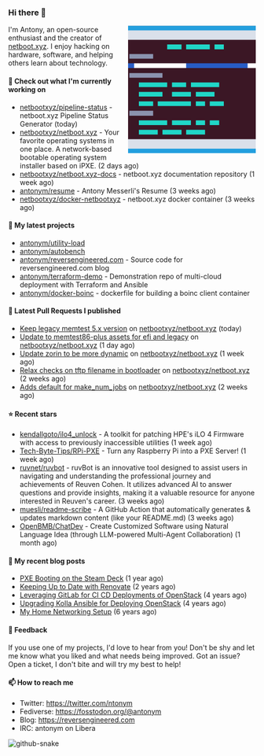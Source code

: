 
### Hi there 👋

<img align="right" src="https://raw.githubusercontent.com/antonym/antonym/master/assets/nbxyz.png" width="260">

I'm Antony, an open-source enthusiast and the creator of [netboot.xyz](https://netboot.xyz). I enjoy 
hacking on hardware, software, and helping others learn about technology. 

#### 👷 Check out what I'm currently working on

- [netbootxyz/pipeline-status](https://github.com/netbootxyz/pipeline-status) - netboot.xyz Pipeline Status Generator (today)
- [netbootxyz/netboot.xyz](https://github.com/netbootxyz/netboot.xyz) - Your favorite operating systems in one place.  A network-based bootable operating system installer based on iPXE. (2 days ago)
- [netbootxyz/netboot.xyz-docs](https://github.com/netbootxyz/netboot.xyz-docs) - netboot.xyz documentation repository (1 week ago)
- [antonym/resume](https://github.com/antonym/resume) - Antony Messerli&#39;s Resume (3 weeks ago)
- [netbootxyz/docker-netbootxyz](https://github.com/netbootxyz/docker-netbootxyz) - netboot.xyz docker container (3 weeks ago)

#### 🌱 My latest projects

- [antonym/utility-load](https://github.com/antonym/utility-load)
- [antonym/autobench](https://github.com/antonym/autobench)
- [antonym/reversengineered.com](https://github.com/antonym/reversengineered.com) - Source code for reversengineered.com blog
- [antonym/terraform-demo](https://github.com/antonym/terraform-demo) - Demonstration repo of multi-cloud deployment with Terraform and Ansible
- [antonym/docker-boinc](https://github.com/antonym/docker-boinc) - dockerfile for building a boinc client container

#### 🔨 Latest Pull Requests I published

- [Keep legacy memtest 5.x version](https://github.com/netbootxyz/netboot.xyz/pull/1387) on [netbootxyz/netboot.xyz](https://github.com/netbootxyz/netboot.xyz) (today)
- [Update to memtest86-plus assets for efi and legacy](https://github.com/netbootxyz/netboot.xyz/pull/1386) on [netbootxyz/netboot.xyz](https://github.com/netbootxyz/netboot.xyz) (1 day ago)
- [Update zorin to be more dynamic](https://github.com/netbootxyz/netboot.xyz/pull/1376) on [netbootxyz/netboot.xyz](https://github.com/netbootxyz/netboot.xyz) (1 week ago)
- [Relax checks on tftp filename in bootloader](https://github.com/netbootxyz/netboot.xyz/pull/1365) on [netbootxyz/netboot.xyz](https://github.com/netbootxyz/netboot.xyz) (2 weeks ago)
- [Adds default for make_num_jobs](https://github.com/netbootxyz/netboot.xyz/pull/1364) on [netbootxyz/netboot.xyz](https://github.com/netbootxyz/netboot.xyz) (2 weeks ago)

#### ⭐ Recent stars

- [kendallgoto/ilo4_unlock](https://github.com/kendallgoto/ilo4_unlock) - A toolkit for patching HPE&#39;s iLO 4 Firmware with access to previously inaccessible utilities (1 week ago)
- [Tech-Byte-Tips/RPi-PXE](https://github.com/Tech-Byte-Tips/RPi-PXE) - Turn any Raspberry Pi into a PXE Server! (1 week ago)
- [ruvnet/ruvbot](https://github.com/ruvnet/ruvbot) - ruvBot is an innovative tool designed to assist users in navigating and understanding the professional journey and achievements of Reuven Cohen. It utilizes advanced AI to answer questions and provide insights, making it a valuable resource for anyone interested in Reuven&#39;s career. (3 weeks ago)
- [muesli/readme-scribe](https://github.com/muesli/readme-scribe) - A GitHub Action that automatically generates &amp; updates markdown content (like your README.md) (3 weeks ago)
- [OpenBMB/ChatDev](https://github.com/OpenBMB/ChatDev) - Create Customized Software using Natural Language Idea (through LLM-powered Multi-Agent Collaboration) (1 month ago)

#### 📜 My recent blog posts

- [PXE Booting on the Steam Deck](https://www.reversengineered.com/2022/08/02/pxe-booting-on-the-steam-deck/) (1 year ago)
- [Keeping Up to Date with Renovate](https://www.reversengineered.com/2022/03/13/keeping-up-to-date-with-renovate/) (2 years ago)
- [Leveraging GitLab for CI CD Deployments of OpenStack](https://www.reversengineered.com/2019/08/13/leveraging-gitlab-for-ci-cd-deployments-of-openstack/) (4 years ago)
- [Upgrading Kolla Ansible for Deploying OpenStack](https://www.reversengineered.com/2019/05/10/upgrading-kolla-ansible-for-deploying-openstack/) (4 years ago)
- [My Home Networking Setup](https://www.reversengineered.com/2017/07/29/my-home-networking-setup/) (6 years ago)

#### 💬 Feedback

If you use one of my projects, I'd love to hear from you! Don't be shy and let me know what you liked
and what needs being improved. Got an issue? Open a ticket, I don't bite and will try my best to help!

#### 📫 How to reach me

- Twitter: https://twitter.com/ntonym
- Fediverse: https://fosstodon.org/@antonym
- Blog: https://reversengineered.com
- IRC: antonym on Libera
<picture>
  <source media="(prefers-color-scheme: dark)" srcset="https://raw.githubusercontent.com/antonym/antonym/output/github-contribution-grid-snake-dark.svg" />
  <source media="(prefers-color-scheme: light)" srcset="https://raw.githubusercontent.com/antonym/antonym/output/github-contribution-grid-snake.svg" />
  <img alt="github-snake" src="github-snake.svg" />
</picture>
